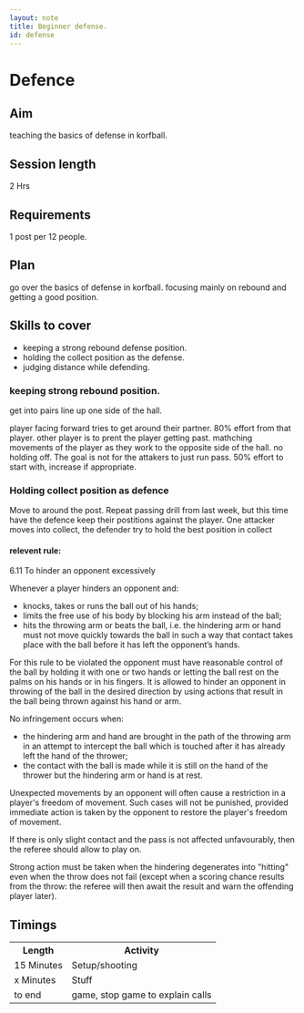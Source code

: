 ```yaml
---
layout: note
title: Beginner defense.
id: defense
---
```


# Defence

## Aim
teaching the basics of defense in korfball.

## Session length 
2 Hrs

## Requirements
1 post per 12 people.

## Plan
go over the basics of defense in korfball. focusing mainly on rebound and getting a good position.

## Skills to cover

* keeping a strong rebound defense position. 
* holding the collect position as the defense.
* judging distance while defending.


### keeping strong rebound position.
get into pairs line up one side of the hall.

player facing forward tries to get around their partner. 80% effort from that player. other player is to prent the player getting past. mathching movements of the player as they work to the opposite side of the hall. no holding off. The goal is not for the attakers to just run pass. 50% effort to start with, increase if appropriate.

### Holding collect position as defence
Move to around the post. Repeat passing drill from last week, but this time have the defence keep their postitions against the player. One attacker moves into collect, the defender try to hold the best position in collect

#### relevent rule: 

6.11 To hinder an opponent excessively

Whenever a player hinders an opponent and:

* knocks, takes or runs the ball out of his hands;
* limits the free use of his body by blocking his arm instead of the ball;
* hits the throwing arm or beats the ball, i.e. the hindering arm or hand must not move quickly towards the ball in such a way that contact takes place with the ball before it has left the opponent’s hands.

For this rule to be violated the opponent must have reasonable control of the ball by holding it with one or two hands or letting the ball rest on the palms on his hands or in his fingers.
It is allowed to hinder an opponent in throwing of the ball in the desired direction by using actions that result in the ball being thrown against his hand or arm.

No infringement occurs when:

* the hindering arm and hand are brought in the path of the throwing arm in an attempt to intercept the ball which is touched after it has already left the hand of the thrower;
* the contact with the ball is made while it is still on the hand of the thrower but the hindering arm or hand is at rest.

Unexpected movements by an opponent will often cause a restriction in a player's freedom of movement. Such cases will not be punished, provided immediate action is taken by the opponent to restore the player's freedom of movement.

If there is only slight contact and the pass is not affected unfavourably, then the referee should allow to play on.


Strong action must be taken when the hindering degenerates into "hitting" even when the throw does not fail (except when a scoring chance results from the throw: the referee will then await the result and warn the offending player later). 



 

## Timings
<table>
<tr>
 <th>Length</th>
 <th>Activity</th>
</tr>
<tr>
 <td>15 Minutes </td>
 <td>Setup/shooting</td> 
</tr>
<tr>
 <td>x Minutes </td>
 <td>Stuff</td> 
</tr>
<tr> 
 <td>to end </td>
 <td>game, stop game to explain calls</td>
</tr>
</table>